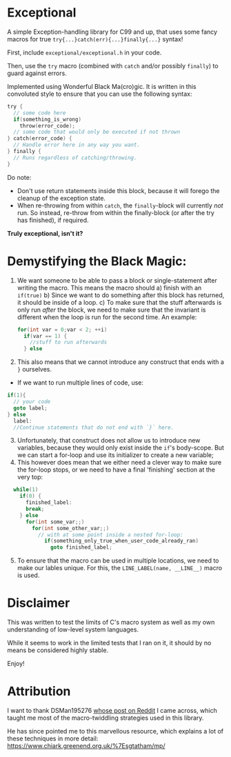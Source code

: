 # Exceptional

A simple Exception-handling library for C99 and up, that uses some fancy macros for true `try{...}catch(err){...}finally{...}` syntax!


First, include `exceptional/exceptional.h` in your code.

Then, use the `try` macro (combined with `catch` and/or possibly `finally`) to guard against errors. 

Implemented using Wonderful Black Ma(cro)gic. It is written in this convoluted style to ensure that you can use the following syntax:

```C
try {
  // some code here
  if(something_is_wrong)
    throw(error_code);
  // some code that would only be executed if not thrown
} catch(error_code) {
  // Handle error here in any way you want.
} finally {
  // Runs regardless of catching/throwing.
}
```

Do note:

- Don't use return statements inside this block, because it will forego the cleanup of the exception state.
- When re-throwing from within `catch`, the `finally`-block will currently _not_ run. So instead, re-throw from within the finally-block (or after the try has finished), if required.


**Truly exceptional, isn't it?**


Demystifying the Black Magic:
====================================

1. We want someone to be able to pass a block or single-statement after writing the macro. This means the macro should
  a) finish with an `if(true)`
  b) Since we want to do something after this block has returned, it should be inside of a loop.
  c) To make sure that the stuff afterwards is only run _after_ the block, we need to make sure that the invariant is different when the loop is run for the second time.
    An example:
    ```C
    for(int var = 0;var < 2; ++i)
      if(var == 1) {
        //stuff to run afterwards
      } else
    ```
2. This also means that we cannot introduce any construct that ends with a `}` ourselves.
  - If we want to run multiple lines of code, use:
  ```C
  if(1){
    // your code
    goto label;
  } else
    label:
    //Continue statements that do not end with `}` here.
  ```
3. Unfortunately, that construct does not allow us to introduce new variables, because they would only exist inside the `if`'s body-scope.
But we can start a for-loop and use its initializer to create a new variable;
4. This however does mean that we either need a clever way to make sure the for-loop stops, or we need to have a final 'finishing' section at the very top:
```C
  while(1)
    if(0) {
      finished_label:
      break;
    } else
      for(int some_var;;)
        for(int some_other_var;;)
          // with at some point inside a nested for-loop:
            if(something_only_true_when_user_code_already_ran)
              goto finished_label;
```

5. To ensure that the macro can be used in multiple locations, we need to make our lables unique.
  For this, the `LINE_LABEL(name, __LINE__)` macro is used.

Disclaimer
============

This was written to test the limits of C's macro system as well as my own understanding of low-level system languages.

While it seems to work in the limited tests that I ran on it, it should by no means be considered highly stable.

Enjoy!


Attribution
=============

I want to thank DSMan195276 [whose post on Reddit](https://www.reddit.com/r/C_Programming/comments/6o7kpb/raii_in_c_cleanup_gcc_compiler_extension/dkgzztq/) I came across,
which taught me most of the macro-twiddling strategies used in this library.

He has since pointed me to this marvellous resource, which explains a lot of these techniques in more detail: https://www.chiark.greenend.org.uk/%7Esgtatham/mp/
